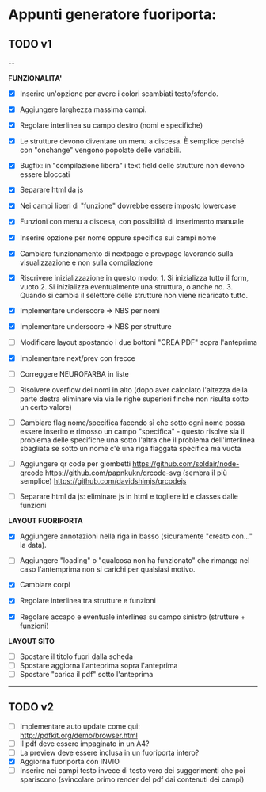 # Appunti generatore fuoriporta:


## TODO v1
--

**FUNZIONALITA'**
- [x]	Inserire un'opzione per avere i colori scambiati testo/sfondo.
- [x]	Aggiungere larghezza massima campi.
- [x] Regolare interlinea su campo destro (nomi e specifiche)
- [x]	Le strutture devono diventare un menu a discesa. È semplice perché con "onchange" vengono popolate delle variabili.
- [x] Bugfix: in "compilazione libera" i text field delle strutture non devono essere bloccati
- [x] Separare html da js
- [x] Nei campi liberi di "funzione" dovrebbe essere imposto lowercase
- [x] Funzioni con menu a discesa, con possibilità di inserimento manuale
- [x] Inserire opzione per nome oppure specifica sui campi nome
- [x] Cambiare funzionamento di nextpage e prevpage lavorando sulla visualizzazione e non sulla compilazione
- [x] Riscrivere inizializzazione in questo modo:
      1. Si inizializza tutto il form, vuoto
      2. Si inizializza eventualmente una struttura, o anche no.
      3. Quando si cambia il selettore delle strutture non viene ricaricato tutto.
- [x] Implementare underscore => NBS per nomi
- [x] Implementare underscore => NBS per strutture
- [ ] Modificare layout spostando i due bottoni "CREA PDF" sopra l'anteprima
- [x] Implementare next/prev con frecce
- [ ] Correggere NEUROFARBA in liste
- [ ] Risolvere overflow dei nomi in alto (dopo aver calcolato l'altezza della parte destra eliminare via via le righe superiori finché non risulta sotto un certo valore)
- [ ] Cambiare flag nome/specifica facendo sì che sotto ogni nome possa essere inserito e rimosso un campo "specifica" - questo risolve sia il problema delle specifiche una sotto l'altra che il problema dell'interlinea sbagliata se sotto un nome c'è una riga flaggata specifica ma vuota
- [ ] Aggiungere qr code per giombetti
      https://github.com/soldair/node-qrcode
      https://github.com/papnkukn/qrcode-svg (sembra il più semplice)
      https://github.com/davidshimjs/qrcodejs
- [ ] Separare html da js: eliminare js in html e togliere id e classes dalle funzioni








**LAYOUT FUORIPORTA**
- [x] Aggiungere annotazioni nella riga in basso (sicuramente "creato con..." la data).
- [ ] Aggiungere "loading" o "qualcosa non ha funzionato" che rimanga nel caso l'antemprima non si carichi per qualsiasi motivo.
- [x] Cambiare corpi
- [x] Regolare interlinea tra strutture e funzioni
- [x] Regolare accapo e eventuale interlinea su campo sinistro (strutture + funzioni)


**LAYOUT SITO**
- [ ] Spostare il titolo fuori dalla scheda
- [ ] Spostare aggiorna l'anteprima sopra l'anteprima
- [ ] Spostare "carica il pdf" sotto l'anteprima

---

## TODO v2
- [ ] Implementare auto update come qui: http://pdfkit.org/demo/browser.html
- [ ] Il pdf deve essere impaginato in un A4?
- [ ] La preview deve essere inclusa in un fuoriporta intero?
- [x] Aggiorna fuoriporta con INVIO
- [ ] Inserire nei campi testo invece di testo vero dei suggerimenti che poi spariscono (svincolare primo render del pdf dai contenuti dei campi)
